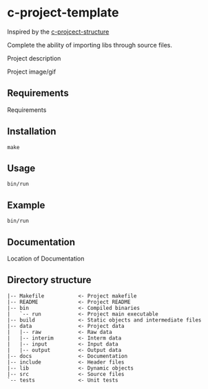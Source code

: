 # c-project-template

Inspired by the [c-projcect-structure](https://github.com/JackWetherell/c-project-structure)

Complete the ability of importing libs through source files.

Project description

Project image/gif

## Requirements

Requirements

## Installation

`make`

## Usage

`bin/run`

## Example

`bin/run`

## Documentation

Location of Documentation

## Directory structure
```
|-- Makefile           <- Project makefile
|-- README             <- Project README
|-- bin                <- Compiled binaries
|   `-- run            <- Project main executable
|-- build              <- Static objects and intermediate files
|-- data               <- Project data
|   |-- raw            <- Raw data
|   |-- interim        <- Interm data
|   |-- input          <- Input data
|   |-- output         <- Output data
|-- docs               <- Documentation
|-- include            <- Header files
|-- lib                <- Dynamic objects
|-- src                <- Source files
`-- tests              <- Unit tests
```
